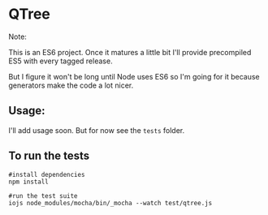 QTree
=====

Note:

This is an ES6 project.  Once it matures a little bit I'll provide precompiled
ES5 with every tagged release.

But I figure it won't be long until Node uses ES6 so I'm going for it
because generators make the code a lot nicer.

Usage:
------

I'll add usage soon.  But for now see the `tests` folder.


To run the tests
----------------

```
#install dependencies
npm install

#run the test suite
iojs node_modules/mocha/bin/_mocha --watch test/qtree.js
```